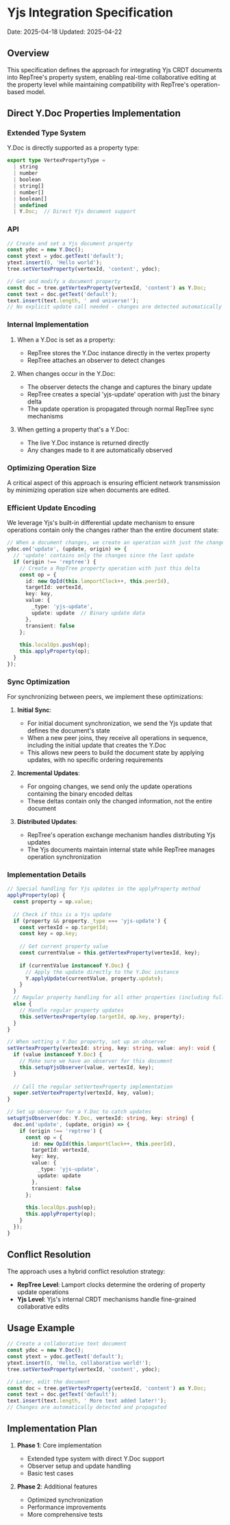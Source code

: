# Yjs Integration Specification

Date: 2025-04-18
Updated: 2025-04-22

## Overview

This specification defines the approach for integrating Yjs CRDT documents into RepTree's property system, enabling real-time collaborative editing at the property level while maintaining compatibility with RepTree's operation-based model.

## Direct Y.Doc Properties Implementation

### Extended Type System

Y.Doc is directly supported as a property type:

```typescript
export type VertexPropertyType = 
  | string 
  | number 
  | boolean 
  | string[] 
  | number[] 
  | boolean[] 
  | undefined
  | Y.Doc;  // Direct Yjs document support
```

### API

```typescript
// Create and set a Yjs document property
const ydoc = new Y.Doc();
const ytext = ydoc.getText('default');
ytext.insert(0, 'Hello world');
tree.setVertexProperty(vertexId, 'content', ydoc);

// Get and modify a document property
const doc = tree.getVertexProperty(vertexId, 'content') as Y.Doc;
const text = doc.getText('default');
text.insert(text.length, ' and universe!');
// No explicit update call needed - changes are detected automatically
```

### Internal Implementation

1. When a Y.Doc is set as a property:
   - RepTree stores the Y.Doc instance directly in the vertex property
   - RepTree attaches an observer to detect changes

2. When changes occur in the Y.Doc:
   - The observer detects the change and captures the binary update
   - RepTree creates a special 'yjs-update' operation with just the binary delta
   - The update operation is propagated through normal RepTree sync mechanisms

3. When getting a property that's a Y.Doc:
   - The live Y.Doc instance is returned directly
   - Any changes made to it are automatically observed

### Optimizing Operation Size

A critical aspect of this approach is ensuring efficient network transmission by minimizing operation size when documents are edited.

### Efficient Update Encoding

We leverage Yjs's built-in differential update mechanism to ensure operations contain only the changes rather than the entire document state:

```typescript
// When a document changes, we create an operation with just the changes
ydoc.on('update', (update, origin) => {
  // 'update' contains only the changes since the last update
  if (origin !== 'reptree') {
    // Create a RepTree property operation with just this delta
    const op = {
      id: new OpId(this.lamportClock++, this.peerId),
      targetId: vertexId,
      key: key,
      value: {
        _type: 'yjs-update',
        update: update  // Binary update data
      },
      transient: false
    };
    
    this.localOps.push(op);
    this.applyProperty(op);
  }
});
```

### Sync Optimization

For synchronizing between peers, we implement these optimizations:

1. **Initial Sync**:
   - For initial document synchronization, we send the Yjs update that defines the document's state
   - When a new peer joins, they receive all operations in sequence, including the initial update that creates the Y.Doc
   - This allows new peers to build the document state by applying updates, with no specific ordering requirements

2. **Incremental Updates**:
   - For ongoing changes, we send only the update operations containing the binary encoded deltas
   - These deltas contain only the changed information, not the entire document

3. **Distributed Updates**:
   - RepTree's operation exchange mechanism handles distributing Yjs updates
   - The Yjs documents maintain internal state while RepTree manages operation synchronization

### Implementation Details

```typescript
// Special handling for Yjs updates in the applyProperty method
applyProperty(op) {
  const property = op.value;
  
  // Check if this is a Yjs update
  if (property && property._type === 'yjs-update') {
    const vertexId = op.targetId;
    const key = op.key;
    
    // Get current property value
    const currentValue = this.getVertexProperty(vertexId, key);
    
    if (currentValue instanceof Y.Doc) {
      // Apply the update directly to the Y.Doc instance
      Y.applyUpdate(currentValue, property.update);
    }
  } 
  // Regular property handling for all other properties (including full Y.Doc properties)
  else {
    // Handle regular property updates
    this.setVertexProperty(op.targetId, op.key, property);
  }
}

// When setting a Y.Doc property, set up an observer
setVertexProperty(vertexId: string, key: string, value: any): void {
  if (value instanceof Y.Doc) {
    // Make sure we have an observer for this document
    this.setupYjsObserver(value, vertexId, key);
  }
  
  // Call the regular setVertexProperty implementation
  super.setVertexProperty(vertexId, key, value);
}

// Set up observer for a Y.Doc to catch updates
setupYjsObserver(doc: Y.Doc, vertexId: string, key: string) {
  doc.on('update', (update, origin) => {
    if (origin !== 'reptree') {
      const op = {
        id: new OpId(this.lamportClock++, this.peerId),
        targetId: vertexId,
        key: key,
        value: {
          _type: 'yjs-update',
          update: update
        },
        transient: false
      };
      
      this.localOps.push(op);
      this.applyProperty(op);
    }
  });
}
```

## Conflict Resolution

The approach uses a hybrid conflict resolution strategy:

- **RepTree Level**: Lamport clocks determine the ordering of property update operations
- **Yjs Level**: Yjs's internal CRDT mechanisms handle fine-grained collaborative edits

## Usage Example

```typescript
// Create a collaborative text document
const ydoc = new Y.Doc();
const ytext = ydoc.getText('default');
ytext.insert(0, 'Hello, collaborative world!');
tree.setVertexProperty(vertexId, 'content', ydoc);

// Later, edit the document
const doc = tree.getVertexProperty(vertexId, 'content') as Y.Doc;
const text = doc.getText('default');
text.insert(text.length, ' More text added later!');
// Changes are automatically detected and propagated
```

## Implementation Plan

1. **Phase 1**: Core implementation
   - Extended type system with direct Y.Doc support
   - Observer setup and update handling
   - Basic test cases

2. **Phase 2**: Additional features
   - Optimized synchronization
   - Performance improvements
   - More comprehensive tests
